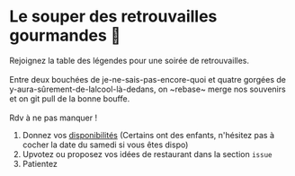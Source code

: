 Le souper des retrouvailles gourmandes 🍗 
=

Rejoignez la table des légendes pour une soirée de retrouvailles. 
<br><br>Entre deux bouchées de je-ne-sais-pas-encore-quoi et quatre gorgées de y-aura-sûrement-de-lalcool-là-dedans, on ~rebase~ merge nos souvenirs et on git pull de la bonne bouffe. 
<br><br>
Rdv à ne pas manquer !

1. Donnez vos [disponibilités](https://framadate.org/IpZjcJfyAGnBcqAu) (Certains ont des enfants, n'hésitez pas à cocher la date du samedi si vous êtes dispo)
2. Upvotez ou proposez vos idées de restaurant dans la section `issue`
3. Patientez
